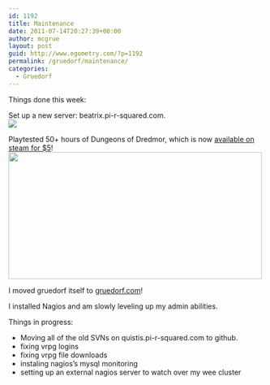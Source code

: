 ```yaml
---
id: 1192
title: Maintenance
date: 2011-07-14T20:27:39+00:00
author: mcgrue
layout: post
guid: http://www.egometry.com/?p=1192
permalink: /gruedorf/maintenance/
categories:
  - Gruedorf
---
```

Things done this week:

Set up a new server: beatrix.pi-r-squared.com.  
<img class="aligncenter" src=http://beatrix.pi-r-squared.com/beatrix.jpg>

Playtested 50+ hours of Dungeons of Dredmor, which is now <a href=http://store.steampowered.com/app/98800>available on steam for $5</a>!<img alt="" src="http://cdn.gaslampgames.com/blog/wp-content/uploads/2011/07/dredlaunch.jpg" title="Dread more!" class="aligncenter" width="500" height="250" /> 

I moved gruedorf itself to [gruedorf.com](http://gruedorf.com "Gruedorf!")!

I installed Nagios and am slowly leveling up my admin abilities.

Things in progress:  
* Moving all of the old SVNs on quistis.pi-r-squared.com to github.  
* fixing vrpg logins  
* fixing vrpg file downloads  
* instaling nagios&#8217;s mysql monitoring  
* setting up an external nagios server to watch over my wee cluster